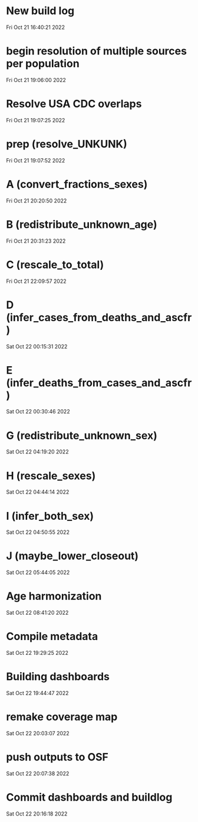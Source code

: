 
# New build log 
 Fri Oct 21 16:40:21 2022 


# begin resolution of multiple sources per population 
 Fri Oct 21 19:06:00 2022 


# Resolve USA CDC overlaps 
 Fri Oct 21 19:07:25 2022 


# prep (resolve_UNKUNK) 
 Fri Oct 21 19:07:52 2022 


# A (convert_fractions_sexes) 
 Fri Oct 21 20:20:50 2022 


# B (redistribute_unknown_age) 
 Fri Oct 21 20:31:23 2022 


# C (rescale_to_total) 
 Fri Oct 21 22:09:57 2022 


# D (infer_cases_from_deaths_and_ascfr) 
 Sat Oct 22 00:15:31 2022 


# E (infer_deaths_from_cases_and_ascfr) 
 Sat Oct 22 00:30:46 2022 


# G (redistribute_unknown_sex) 
 Sat Oct 22 04:19:20 2022 


# H (rescale_sexes) 
 Sat Oct 22 04:44:14 2022 


# I (infer_both_sex) 
 Sat Oct 22 04:50:55 2022 


# J (maybe_lower_closeout) 
 Sat Oct 22 05:44:05 2022 


# Age harmonization 
 Sat Oct 22 08:41:20 2022 


# Compile metadata 
 Sat Oct 22 19:29:25 2022 


# Building dashboards 
 Sat Oct 22 19:44:47 2022 


# remake coverage map 
 Sat Oct 22 20:03:07 2022 


# push outputs to OSF 
 Sat Oct 22 20:07:38 2022 


# Commit dashboards and buildlog 
 Sat Oct 22 20:16:18 2022 

